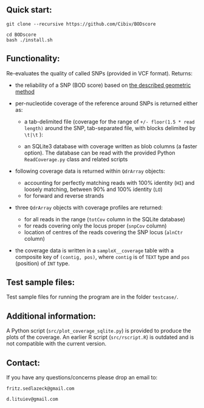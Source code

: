 Quick start:
------------
    git clone --recursive https://github.com/Cibiv/BODscore

    cd BODscore
    bash ./install.sh

Functionality:
----------
Re-evaluates the quality of called SNPs (provided in VCF format). Returns:

- the reliability of a SNP (BOD score) based on [the described geometric method](http://dx.doi.org/10.1016%2Fj.ygeno.2012.12.001)

- per-nucleotide coverage of the reference around SNPs is returned either as:
  
  + a tab-delimited file
   (coverage for the range of `+/- floor(1.5 * read length)` around the SNP, 
   tab-separated file, with blocks delimited by `\t|\t` ):

  + an SQLite3 database with coverage written as blob columns (a faster option).
  The database can be read with the provided  Python `ReadCoverage.py` class 
  and related scripts

- following coverage data is returned within `QdrArray` objects:
  + accounting for perfectly matching reads with 100% identity (`HI`) 
    and loosely matching, between 90% and 100% identity (`LO`)
  + for forward and reverse strands

- three `QdrArray` objects with coverage profiles are returned:
  + for all reads in the range (`totCov` column in the SQLite database)
  + for reads covering only the locus proper (`snpCov` column)
  + location of centres of the reads covering the SNP locus (`alnCtr` column)

- the coverage data is written in a `sampleX__coverage` table with a composite key of 
`(contig, pos)`, where `contig` is of `TEXT` type and `pos` (position) of `INT` type.

Test sample files:
------------
Test sample files for running the program are in the folder `testcase/`.


Additional information:
------------
A Python script (`src/plot_coverage_sqlite.py`) is provided to produce the plots of the coverage.
An earlier R script (`src/rscript.R`) is outdated and is not compatible with the current version.


Contact:
--------
If you have any questions/concerns please drop an email to:

    fritz.sedlazeck@gmail.com

    d.lituiev@gmail.com
